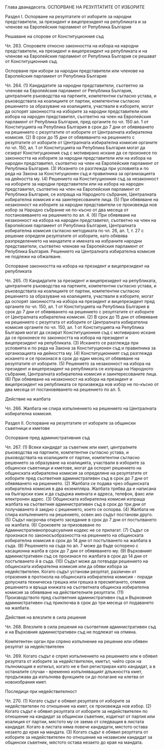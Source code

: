 Глава дванадесета.
ОСПОРВАНЕ НА РЕЗУЛТАТИТЕ ОТ ИЗБОРИТЕ

Раздел I.
Оспорване на резултатите от изборите за народни представители, за президент и вицепрезидент на републиката и за членове на Европейския парламент от Република България


    
Решаване на спорове от Конституционния съд

Чл. 263. Споровете относно законността на избора на народни представители, на президент и вицепрезидент на републиката и на членове на Европейския парламент от Република България се решават от Конституционния съд.


    
Оспорване при избори за народни представители или членове на Европейския парламент от Република България

Чл. 264. (1) Кандидатите за народни представители, съответно за членове на Европейския парламент от Република България, централните ръководства на партиите, компетентни съгласно устава, и ръководствата на коалициите от партии, компетентни съгласно решението за образуване на коалицията, участвали в изборите, могат да оспорят законността на изборите за народни представители или избора на народен представител, съответно на член на Европейския парламент от Република България, пред органите по чл. 150 ал. 1 от Конституцията на Република България в срок до 7 дни от обявяването на решението с резултатите от изборите от Централната избирателна комисия.
(2) В срок до 15 дни от обявяването на решението с резултатите от изборите от Централната избирателна комисия органите по чл. 150, ал. 1 от Конституцията на Република България могат да сезират Конституционния съд с мотивирано искане да се произнесе по законността на изборите за народни представители или на избора на народен представител, съответно на член на Европейския парламент от Република България.
(3) Искането се разглежда при условията и по реда на Закона за Конституционен съд и правилника за организацията на дейността му.
(4) Решението на Конституционния съд за незаконност на изборите за народни представители или на избора на народен представител, съответно на член на Европейския парламент от Република България, се изпраща на Народното събрание, Централната избирателна комисия и на заинтересованите лица.
(5) При обявяване на незаконност на изборите за народни представители се произвежда нов избор за Народно събрание не по-късно от два месеца от постановяването на решението по ал. 4.
(6) При обявяване на незаконност на избора на народен представител, съответно на член на Европейския парламент от Република България, Централната избирателна комисия съгласно методиката по чл. 26, ал. 1, т. 27 с решение определя резултатите от изборите, като обявява разпределението на мандатите и имената на избраните народни представители, съответно членове на Европейския парламент от Република България. Решението на Централната избирателна комисия не подлежи на обжалване.


    
Оспорване законността на избора на президент и вицепрезидент на републиката

Чл. 265. (1) Кандидатите за президент и вицепрезидент на републиката, централните ръководства на партиите, компетентни съгласно устава, и ръководствата на коалициите от партии, компетентни съгласно решението за образуване на коалицията, участвали в изборите, могат да оспорят законността на избора на президент и вицепрезидент пред органите по чл. 150, ал. 1 от Конституцията на Република България в срок до 7 дни от обявяването на решението с резултатите от изборите от Централната избирателна комисия.
(2) В срок до 15 дни от обявяване на решението с резултата от изборите от Централната избирателна комисия органите по чл. 150, ал. 1 от Конституцията на Република България могат да сезират Конституционния съд с мотивирано искане да се произнесе по законността на избора на президент и вицепрезидент на републиката.
(3) Искането се разглежда при условията и по реда на Закона за Конституционен съд и правилника за организацията на дейността му.
(4) Конституционният съд разглежда искането и се произнася в срок до един месец от обявяване на резултатите от изборите.
(5) Решението за незаконност на избора на президент и вицепрезидент на републиката се изпраща на Народното събрание, Централната избирателна комисия и заинтересованите лица.
(6) При обявяване на незаконност на избора на президент и вицепрезидент на републиката се произвежда нов избор не по-късно от два месеца от постановяването на решението по ал. 5.


    
Действие на жалбата

Чл. 266. Жалбата не спира изпълнението на решението на Централната избирателна комисия.

Раздел II.
Оспорване на резултатите от изборите за общински съветници и кметове 


    
Оспорване пред административния съд

Чл. 267. (1) Всеки кандидат за съветник или кмет, централните ръководства на партиите, компетентни съгласно устава, и ръководствата на коалициите от партии, компетентни съгласно решението за образуване на коалицията, участвали в изборите за общински съветници и кметове, могат да оспорят решението на общинската избирателна комисия за определяне на резултатите от изборите пред съответния административен съд в срок до 7 дни от обявяването на решението.
(2) Жалбата се подава чрез общинската избирателна комисия в два екземпляра. Жалбата трябва да е написана на български език и да съдържа имената и адреса, телефон, факс или електронен адрес.
(3) Общинската избирателна комисия изпраща жалбата на съответния административен съд в срок до три дни от получаването й заедно с решението, което се оспорва.
(4) Жалбата не спира изпълнението на решението, освен ако съдът постанови друго.
(5) Съдът насрочва открито заседание в срок до 7 дни от постъпването на жалбата.
(6) Сроковете за призоваване по Административнопроцесуалния кодекс не се прилагат.
(7) Съдът се произнася по законосъобразността на решението на общинската избирателна комисия в срок до 14 дни от постъпването на жалбата в съда.
(8) Решението на съда по ал. 7 може да бъде оспорено с касационна жалба в срок до 7 дни от обявяването му.
(9) Върховният административен съд се произнася по жалбата в срок до 14 дни от постъпването й в съда.
(10) Съдът може да потвърди решението на общинската избирателна комисия или да обяви избора за недействителен. Когато съдът установи резултат, различен от отразения в протокола на общинската избирателна комисия - поради допусната техническа грешка или грешка в пресмятането, отменя решението и връща книжата на съответната общинска избирателна комисия за обявяване на действителните резултати.
(11) Производството пред съответния административен съд и Върховния административен съд приключва в срок до три месеца от подаването на жалбата.


    
Действия на влезлите в сила решения

Чл. 268. Влезлите в сила решения на съответния административен съд и на Върховния административен съд не подлежат на отмяна.


    
Компетентен орган при спряно изпълнение на решение или обявен резултат за недействителен

Чл. 269. Когато съдът е спрял изпълнението на решението или е обявил резултата от изборите за недействителен, кметът, чийто срок на пълномощия е изтекъл, когато не е бил регистриран като кандидат, а в останалите случаи - временно изпълняващият длъжността кмет, продължава да изпълнява функциите си до полагане на клетва от новоизбрания кмет.


    
Последици при недействителност

Чл. 270. (1) Когато съдът е обявил резултата от изборите за недействителен по отношение на кмет, се произвежда нов избор.
(2) Когато съдът е обявил резултата от изборите за недействителен по отношение на кандидат за общински съветник, издигнат от партия или коалиция от партии, мястото му се заема от следващия в листата кандидат. Когато в листата няма повече кандидати, мястото остава незаето до края на мандата.
(3) Когато съдът е обявил резултата от изборите за недействителен по отношение на независим кандидат за общински съветник, мястото остава незаето до края на мандата.
